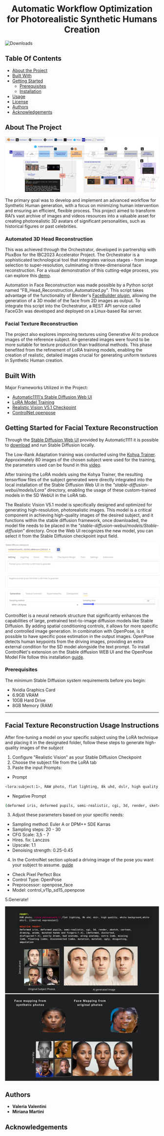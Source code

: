 <br/>
<p align="center">
  <h1 align="center">Automatic Workflow Optimization for Photorealistic Synthetic Humans Creation
</h1>

</p>

![Downloads](https://img.shields.io/github/downloads/valeValentini/SyntheticHumans_CRR/total) 

## Table Of Contents

* [About the Project](#about-the-project)
* [Built With](#built-with)
* [Getting Started](#getting-started)
  * [Prerequisites](#prerequisites)
  * [Installation](#installation)
* [Usage](#usage)
* [License](#license)
* [Authors](#authors)
* [Acknowledgements](#acknowledgements)

## About The Project

![Screen Shot](workflow.png)

The primary goal was to develop and implement an advanced workflow for Synthetic Human generation, with a focus on minimizing human intervention and ensuring an efficient, flexible process. 
This project aimed to transform RAI’s vast archive of images and videos resources into a valuable asset for creating photorealistic 3D avatars of significant personalities, such as historical figures or past celebrities.

<p align="center">
  <h3>Automated 3D Head Reconstruction
</h3>
</p>

This was achieved through the Orchestrator, developed in partnership with PluxBox for the IBC2023 Accelerator Project. The Orchestrator is a sophisticated technological tool that integrates various stages - from image selection to super-resolution, culminating in three-dimensional face reconstruction. For a visual demonstration of this cutting-edge process, you can explore this [demo](https://www.youtube.com/watch?v=HkRWnIfsjuE).

Automation in Face Reconstruction was made possible by a Python script named "FB_Head_Reconstruction_Automatized.py". This script takes advantage of the functionality of Blender's [FaceBuilder plugin](https://keentools.io/products/facebuilder-for-blender), allowing the generation of a 3D model of the face from 2D images as output. To integrate this script into the Orchestrator, a REST API service called FaceG3n was developed and deployed on a Linux-based Rai server.

<p align="center">
  <h3>Facial Texture Reconstruction
</h3>
</p>
The project also explores improving textures using Generative AI to produce images of the reference subject. AI-generated images were found to be more suitable for texture production than traditional methods. This phase benefited from the refinement of LoRA training models, enabling the creation of realistic, detailed images crucial for generating uniform textures in Synthetic Human creation.


## Built With

Major Frameworks Utilized in the Project:

* [Automatic1111's Stable Diffusion Web UI](https://github.com/AUTOMATIC1111/stable-diffusion-webui)
* [LoRA Model Training](https://colab.research.google.com/github/Linaqruf/kohya-trainer/blob/main/kohya-LoRA-dreambooth.ipynb)
* [Realistic Vision V5.1 Checkpoint](https://civitai.com/models/4201/realistic-vision-v51)
* [ControlNet openpose](https://huggingface.co/lllyasviel/sd-controlnet-openpose)

## Getting Started for Facial Texture Reconstruction

Through the [Stable Diffusion Web UI](https://github.com/AUTOMATIC1111/stable-diffusion-webui) provided by Automatic1111 it is possible to [download](https://stable-diffusion-art.com/install-windows/) and run Stable Diffusion locally.

The Low-Rank Adaptation training was conducted using the [Kohya Trainer](https://colab.research.google.com/github/Linaqruf/kohya-trainer/blob/main/kohya-LoRA-dreambooth.ipynb). 
Approximately 80 images of the chosen subject were used for the training, the parameters used can be found in this [video](https://youtu.be/HUPcr5njxkM?si=7dc1U9Na0rhPvnWw&t=183). 

After training the LoRA models using the Kohya Trainer, the resulting tensorflow files of the subject generated were directly integrated into the local installation of the Stable Diffusion Web UI in the _"stable-diffusion-webui/models/Lora"_ directory, enabling the usage of these custom-trained models in the SD WebUI in the LoRA tab.

The Realistic Vision V5.1 model is specifically designed and optimized for generating high-resolution, photorealistic images. This model is a critical component in achieving high-quality images of the desired subject, and it functions within the stable diffusion framework, once downloaded, the model file needs to be placed in the _"stable-diffusion-webui/models/Stable-diffusion"_ directory.
Once the Web UI recognizes the new model, you can select it from the Stable Diffusion checkpoint input field.

![Screen Shot](Lora&RV.png)

ControlNet is a neural network structure that significantly enhances the capabilities of large, pretrained text-to-image diffusion models like Stable Diffusion.
By adding spatial conditioning controls, it allows for more specific and controlled image generation.
In combination with OpenPose, is it possible to have specific pose estimation in the output images. OpenPose detects human keypoints from the driving images, providing an extra external condition for the SD model alongside the text prompt.
To install ControlNet's extension on the Stable diffusion WEB UI and the OpenPose Model File follow this installation [guide](https://stable-diffusion-art.com/controlnet/). 


### Prerequisites
The minimum Stable Diffusion system requirements before you begin:
- Nvidia Graphics Card
- 6.9GB VRAM
- 10GB Hard Drive
- 8GB Memory (RAM)
--------------------------------------

## Facial Texture Reconstruction Usage Instructions
After fine-tuning a model on your specific subject using the LoRA technique and placing it in the designated folder, follow these steps to generate high-quality images of the _subject_

1. Configure "Realistic Vision" as your Stable Diffusion Checkpoint
2. Choose the subject file from the LoRA tab
3. Paste the input Prompts:
* Prompt 
```sh
<lora:subject:1>, RAW photo, flat lighting, 8k uhd, dslr, high quality, white background, white t-shirt, neutral expression
```
* Negative Prompt 
```sh
(deformed iris, deformed pupils, semi-realistic, cgi, 3d, render, sketch, cartoon, drawing, anime, mutated hands and fingers:1.4), (deformed, distorted, disfigured:1.3), poorly drawn, bad anatomy, wrong anatomy, extra limb, missing limb, floating limbs, disconnected limbs, mutation, mutated, ugly, disgusting, amputation
```
3. Adjust these parameters based on your specific needs:
* Sampling method: Euler A or DPM++ SDE Karras
* Sampling steps: 20 - 30
* CFG Scale: 3,5 - 7
* Hires. fix: Lanczos
* Upscale: 1.1
* Denoising strength: 0.25-0.45

4. In the ControlNet section upload a driving image of the pose you want your subject to assume. [guide](https://learn.thinkdiffusion.com/controlnet-openpose/)
 * Check Pixel Perfect Box
 * Control Type: OpenPose
 * Preprocessor: openpose_face
 * Model: control_v11p_sd15_openpose
   
5.Generate!

![Screen Shot](prompt.png)
![Screen Shot](facemapping.png)

## Authors

* **Valeria Valentini** 
* **Miriana Martini** 

## Acknowledgements

